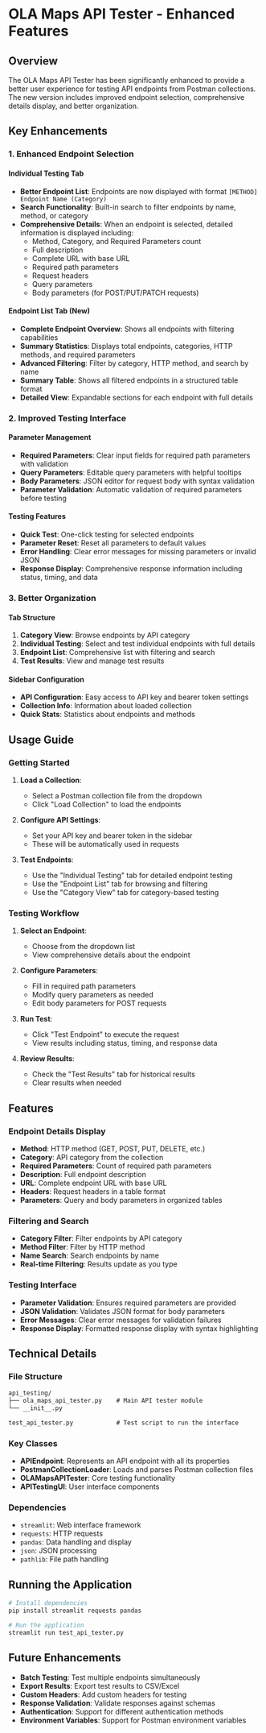 # OLA Maps API Tester - Enhanced Features

## Overview

The OLA Maps API Tester has been significantly enhanced to provide a better user experience for testing API endpoints from Postman collections. The new version includes improved endpoint selection, comprehensive details display, and better organization.

## Key Enhancements

### 1. Enhanced Endpoint Selection

#### Individual Testing Tab

- **Better Endpoint List**: Endpoints are now displayed with format `[METHOD] Endpoint Name (Category)`
- **Search Functionality**: Built-in search to filter endpoints by name, method, or category
- **Comprehensive Details**: When an endpoint is selected, detailed information is displayed including:
  - Method, Category, and Required Parameters count
  - Full description
  - Complete URL with base URL
  - Required path parameters
  - Request headers
  - Query parameters
  - Body parameters (for POST/PUT/PATCH requests)

#### Endpoint List Tab (New)

- **Complete Endpoint Overview**: Shows all endpoints with filtering capabilities
- **Summary Statistics**: Displays total endpoints, categories, HTTP methods, and required parameters
- **Advanced Filtering**: Filter by category, HTTP method, and search by name
- **Summary Table**: Shows all filtered endpoints in a structured table format
- **Detailed View**: Expandable sections for each endpoint with full details

### 2. Improved Testing Interface

#### Parameter Management

- **Required Parameters**: Clear input fields for required path parameters with validation
- **Query Parameters**: Editable query parameters with helpful tooltips
- **Body Parameters**: JSON editor for request body with syntax validation
- **Parameter Validation**: Automatic validation of required parameters before testing

#### Testing Features

- **Quick Test**: One-click testing for selected endpoints
- **Parameter Reset**: Reset all parameters to default values
- **Error Handling**: Clear error messages for missing parameters or invalid JSON
- **Response Display**: Comprehensive response information including status, timing, and data

### 3. Better Organization

#### Tab Structure

1. **Category View**: Browse endpoints by API category
2. **Individual Testing**: Select and test individual endpoints with full details
3. **Endpoint List**: Comprehensive list with filtering and search
4. **Test Results**: View and manage test results

#### Sidebar Configuration

- **API Configuration**: Easy access to API key and bearer token settings
- **Collection Info**: Information about loaded collection
- **Quick Stats**: Statistics about endpoints and methods

## Usage Guide

### Getting Started

1. **Load a Collection**:
   - Select a Postman collection file from the dropdown
   - Click "Load Collection" to load the endpoints

2. **Configure API Settings**:
   - Set your API key and bearer token in the sidebar
   - These will be automatically used in requests

3. **Test Endpoints**:
   - Use the "Individual Testing" tab for detailed endpoint testing
   - Use the "Endpoint List" tab for browsing and filtering
   - Use the "Category View" tab for category-based testing

### Testing Workflow

1. **Select an Endpoint**:
   - Choose from the dropdown list
   - View comprehensive details about the endpoint

2. **Configure Parameters**:
   - Fill in required path parameters
   - Modify query parameters as needed
   - Edit body parameters for POST requests

3. **Run Test**:
   - Click "Test Endpoint" to execute the request
   - View results including status, timing, and response data

4. **Review Results**:
   - Check the "Test Results" tab for historical results
   - Clear results when needed

## Features

### Endpoint Details Display

- **Method**: HTTP method (GET, POST, PUT, DELETE, etc.)
- **Category**: API category from the collection
- **Required Parameters**: Count of required path parameters
- **Description**: Full endpoint description
- **URL**: Complete endpoint URL with base URL
- **Headers**: Request headers in a table format
- **Parameters**: Query and body parameters in organized tables

### Filtering and Search

- **Category Filter**: Filter endpoints by API category
- **Method Filter**: Filter by HTTP method
- **Name Search**: Search endpoints by name
- **Real-time Filtering**: Results update as you type

### Testing Interface

- **Parameter Validation**: Ensures required parameters are provided
- **JSON Validation**: Validates JSON format for body parameters
- **Error Messages**: Clear error messages for validation failures
- **Response Display**: Formatted response display with syntax highlighting

## Technical Details

### File Structure

```txt
api_testing/
├── ola_maps_api_tester.py    # Main API tester module
└── __init__.py

test_api_tester.py            # Test script to run the interface
```

### Key Classes

- **APIEndpoint**: Represents an API endpoint with all its properties
- **PostmanCollectionLoader**: Loads and parses Postman collection files
- **OLAMapsAPITester**: Core testing functionality
- **APITestingUI**: User interface components

### Dependencies

- `streamlit`: Web interface framework
- `requests`: HTTP requests
- `pandas`: Data handling and display
- `json`: JSON processing
- `pathlib`: File path handling

## Running the Application

```bash
# Install dependencies
pip install streamlit requests pandas

# Run the application
streamlit run test_api_tester.py
```

## Future Enhancements

- **Batch Testing**: Test multiple endpoints simultaneously
- **Export Results**: Export test results to CSV/Excel
- **Custom Headers**: Add custom headers for testing
- **Response Validation**: Validate responses against schemas
- **Authentication**: Support for different authentication methods
- **Environment Variables**: Support for Postman environment variables

